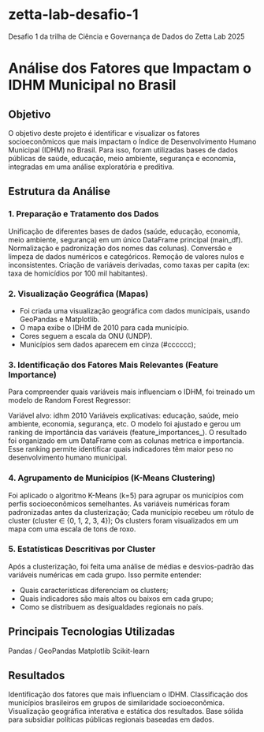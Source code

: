 # zetta-lab-desafio-1
Desafio 1 da trilha de Ciência e Governança de Dados do Zetta Lab 2025

# Análise dos Fatores que Impactam o IDHM Municipal no Brasil
## Objetivo

O objetivo deste projeto é identificar e visualizar os fatores socioeconômicos que mais impactam o Índice de Desenvolvimento Humano Municipal (IDHM) no Brasil.
Para isso, foram utilizadas bases de dados públicas de saúde, educação, meio ambiente, segurança e economia, integradas em uma análise exploratória e preditiva.

## Estrutura da Análise
### 1. Preparação e Tratamento dos Dados

Unificação de diferentes bases de dados (saúde, educação, economia, meio ambiente, segurança) em um único DataFrame principal (main_df).
Normalização e padronização dos nomes das colunas).
Conversão e limpeza de dados numéricos e categóricos.
Remoção de valores nulos e inconsistentes.
Criação de variáveis derivadas, como taxas per capita (ex: taxa de homicídios por 100 mil habitantes).

### 2. Visualização Geográfica (Mapas)

- Foi criada uma visualização geográfica com dados municipais, usando GeoPandas e Matplotlib.
- O mapa exibe o IDHM de 2010 para cada município.
- Cores seguem a escala da ONU (UNDP).
- Municípios sem dados aparecem em cinza (#cccccc);

### 3. Identificação dos Fatores Mais Relevantes (Feature Importance)

Para compreender quais variáveis mais influenciam o IDHM, foi treinado um modelo de Random Forest Regressor:

Variável alvo: idhm 2010
Variáveis explicativas: educação, saúde, meio ambiente, economia, segurança, etc.
O modelo foi ajustado e gerou um ranking de importância das variáveis (feature_importances_).
O resultado foi organizado em um DataFrame com as colunas metrica e importancia.
Esse ranking permite identificar quais indicadores têm maior peso no desenvolvimento humano municipal.

### 4. Agrupamento de Municípios (K-Means Clustering)

Foi aplicado o algoritmo K-Means (k=5) para agrupar os municípios com perfis socioeconômicos semelhantes.
As variáveis numéricas foram padronizadas antes da clusterização;
Cada município recebeu um rótulo de cluster (cluster ∈ {0, 1, 2, 3, 4});
Os clusters foram visualizados em um mapa com uma escala de tons de roxo.

### 5. Estatísticas Descritivas por Cluster

Após a clusterização, foi feita uma análise de médias e desvios-padrão das variáveis numéricas em cada grupo.
Isso permite entender:
- Quais características diferenciam os clusters;
- Quais indicadores são mais altos ou baixos em cada grupo;
- Como se distribuem as desigualdades regionais no país.

## Principais Tecnologias Utilizadas

Pandas / GeoPandas
Matplotlib
Scikit-learn

## Resultados
Identificação dos fatores que mais influenciam o IDHM.
Classificação dos municípios brasileiros em grupos de similaridade socioeconômica.
Visualização geográfica interativa e estática dos resultados.
Base sólida para subsidiar políticas públicas regionais baseadas em dados.
